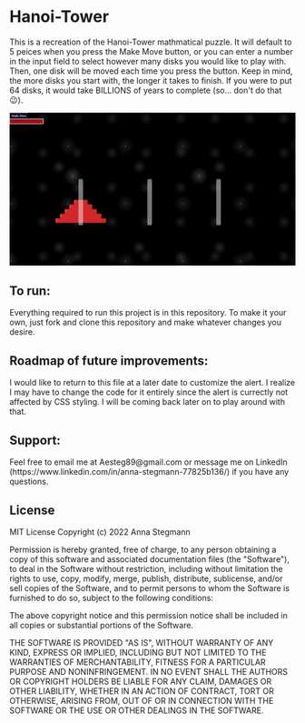 # Hanoi-Tower
This is a recreation of the Hanoi-Tower mathmatical puzzle. It will default to 5 peices when you press the Make Move button, or you can enter a number in the input field to select however many disks you would like to play with. Then, one disk will be moved each time you press the button. Keep in mind, the more disks you start with, the longer it takes to finish. If you were to put 64 disks, it would take BILLIONS of years to complete (so... don't do that :wink:).

<img src="Hanoi-Tower.png" alt="Photo of the Hanoi-Tower project" title="Hanoi-Tower">

<h2>To run:</h2>
Everything required to run this project is in this repository. To make it your own, just fork and clone this repository and make whatever changes you desire.

<h2>Roadmap of future improvements:</h2>
I would like to return to this file at a later date to customize the alert. I realize I may have to change the code for it entirely since the alert is currectly not affected by CSS styling. I will be coming back later on to play around with that. 
 
<h2>Support:</h2>
Feel free to email me at Aesteg89@gmail.com or message me on LinkedIn (https://www.linkedin.com/in/anna-stegmann-77825b136/) if you have any questions. 

<h2>License</h2>
MIT License
Copyright (c) 2022 Anna Stegmann

Permission is hereby granted, free of charge, to any person obtaining a copy of this software and associated documentation files (the "Software"), to deal in the Software without restriction, including without limitation the rights to use, copy, modify, merge, publish, distribute, sublicense, and/or sell copies of the Software, and to permit persons to whom the Software is furnished to do so, subject to the following conditions:

The above copyright notice and this permission notice shall be included in all copies or substantial portions of the Software.

THE SOFTWARE IS PROVIDED "AS IS", WITHOUT WARRANTY OF ANY KIND, EXPRESS OR IMPLIED, INCLUDING BUT NOT LIMITED TO THE WARRANTIES OF MERCHANTABILITY, FITNESS FOR A PARTICULAR PURPOSE AND NONINFRINGEMENT. IN NO EVENT SHALL THE AUTHORS OR COPYRIGHT HOLDERS BE LIABLE FOR ANY CLAIM, DAMAGES OR OTHER LIABILITY, WHETHER IN AN ACTION OF CONTRACT, TORT OR OTHERWISE, ARISING FROM, OUT OF OR IN CONNECTION WITH THE SOFTWARE OR THE USE OR OTHER DEALINGS IN THE SOFTWARE.
